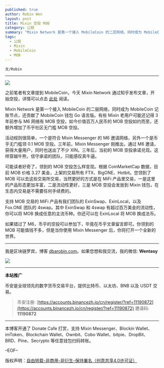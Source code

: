 ```yaml
---
published: true
author: Robin Wen
layout: post
title: Mixin 空投 MOB
category: 公链
summary: "Mixin Network 是第一个接入 MobileCoin 的二层网络，同时成为 MobileCoin 记账节点，还贡献了 MobileCoin 钱包 Go 语言版。有些 Mixin 老用户可能还记得 3 年前参与 M6 网络有 MOB 空投，如今价值百万人民币的 MOB 空投如约而至，还额外增加了币乎社区无门槛 MOB 空投。如果错过了 M6，币乎的空投可以参加下，毕竟在币乎文章留言即可。你领到的 MOB 可能值钱不多，但是当你使用 Mixin Messenger 后，你将打开一个全新的世界。"
tags:
  - 公链
  - Mixin
  - MobileCoin
  - MOB
---
```


`文/Robin`

***

![](https://cdn.dbarobin.com/0wlhak9.png)

之前笔者有文章提到 MobileCoin，今天 Mixin Network 通过知乎发布文章，开始空投，详情可以点击 [此处](https://bihu.com/article/1813558651) 阅读。

Mixin Network 是第一个接入 MobileCoin 的二层网络，同时成为 MobileCoin 记账节点，还贡献了 MobileCoin 钱包 Go 语言版。有些 Mixin 老用户可能还记得 3 年前参与 M6 网络有 MOB 空投，如今价值百万人民币的 MOB 空投如约而至，还额外增加了币乎社区无门槛 MOB 空投。

活动规则很简单，一个是符合 Mixin Messenger 的 M6 邀请网络，另外一个是币乎无门槛领 0.1 MOB 空投。三年前，Mixin Messenger 刚推出，通过 M6 邀请，获得大量用户，同时也送出了不少 XIN。三年后，当初的 MOB 空投承诺兑现。这样穿越牛熊，信守承诺的团队，只能感叹真牛逼。

可能读者好奇了，领到的 MOB 空投怎么样变现。根据 CoinMarketCap 数据，目前 MOB 价格 3.27 美金，上架的交易所有 FTX、BigONE、Hotbit。您领到了 MOB 可以去这些交易所交易，当然更好的方式是在 MiFi 产品里交易，一是这里的产品形态更加丰富，二是流动性更好，三是 MOB 空投会发放到 Mixin 钱包，在生态内交易是不需要任何手续费的。

支持 MOB 交易的 MiFi 产品有我们团队的 ExinSwap、ExinLocal，以及 Fox.ONE 团队的 4swap。其中 ExinSwap 和 4swap 有超过百万美金的流动性，你可以将 MOB 换成任意的主流币种。你还可以在 ExinLocal 将 MOB 换成法币。

如果错过了 M6，币乎的空投可以参加下，毕竟在币乎文章留言即可。你领到的 MOB 可能值钱不多，但是当你使用 Mixin Messenger 后，你将打开一个全新的世界。

***

我是区块链罗宾，博客 [dbarobin.com](https://dbarobin.com/)。如果您想和我交流，我的微信: **Wentasy**

![](https://cdn.dbarobin.com/v4yywe2.png)

***

**本站推广**

币安是全球领先的数字货币交易平台，提供比特币、以太坊、BNB 以及 USDT 交易。

> 币安注册: [https://accounts.binancezh.io/cn/register/?ref=11190872](https://accounts.binancezh.io/cn/register/?ref=11190872)
> 邀请码: **11190872**

***

本博客开通了 Donate Cafe 打赏，支持 Mixin Messenger、Blockin Wallet、imToken、Blockchain Wallet、Ownbit、Cobo Wallet、bitpie、DropBit、BRD、Pine、Secrypto 等任意钱包扫码转账。

<center>
    <div class="--donate-button"
         data-button-id="f8b9df0d-af9a-460d-8258-d3f435445075"
    ></div>
</center>

–EOF–

版权声明：[自由转载-非商用-非衍生-保持署名（创意共享4.0许可证）](http://creativecommons.org/licenses/by-nc-nd/4.0/deed.zh)